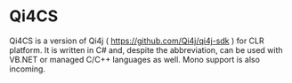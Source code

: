 Qi4CS
=====

Qi4CS is a version of Qi4j ( https://github.com/Qi4j/qi4j-sdk ) for CLR platform. It is written in C# and, despite the abbreviation, can be used with VB.NET or managed C/C++ languages as well. Mono support is also incoming.
